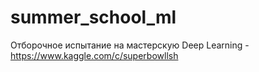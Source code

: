 # summer_school_ml
Отборочное испытание на мастерскую Deep Learning - https://www.kaggle.com/c/superbowllsh

